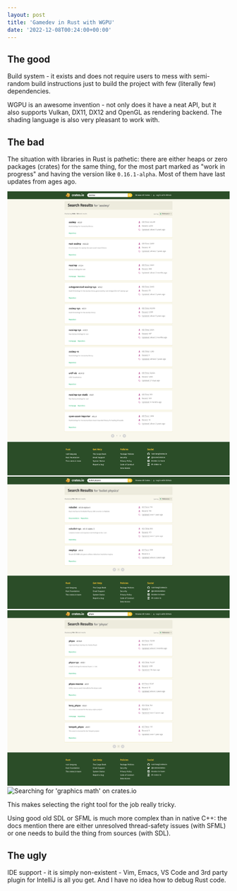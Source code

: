 ```yaml
---
layout: post
title: 'Gamedev in Rust with WGPU'
date: '2022-12-08T00:24:00+00:00'
---
```


## The good

Build system - it exists and does not require users to mess with semi-random build instructions just to build the project with few (literally few) dependencies.

WGPU is an awesome invention - not only does it have a neat API, but it also supports Vulkan, DX11, DX12 and OpenGL as rendering backend.
The shading language is also very pleasant to work with.

## The bad

The situation with libraries in Rust is pathetic: there are either heaps or zero packages (crates) for the same thing,
for the most part marked as "work in progress" and having the version like `0.16.1-alpha`. Most of them have last updates from ages ago.

<img src="/images/gamedev-in-rust-with-wgpu/crates-search-1-assimp.png" loading="lazy" alt="Searching for 'assimp' on crates.io">
<img src="/images/gamedev-in-rust-with-wgpu/crates-search-2-bullet-physics.png" loading="lazy" alt="Searching for 'bullet physics' on crates.io">
<img src="/images/gamedev-in-rust-with-wgpu/crates-search-3-physx.png" loading="lazy" alt="Searching for 'physx' on crates.io">
<img src="/images/gamedev-in-rust-with-wgpu/crates-search-4-graphics-math.png" loading="lazy" alt="Searching for 'graphics math' on crates.io">

This makes selecting the right tool for the job really tricky.

Using good old SDL or SFML is much more complex than in native C++: the docs mention there are either unresolved thread-safety issues (with SFML) or one needs to build the thing from sources (with SDL).

## The ugly

IDE support - it is simply non-existent - Vim, Emacs, VS Code and 3rd party plugin for IntelliJ is all you get.
And I have no idea how to debug Rust code.
